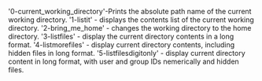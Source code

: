 '0-current_working_directory'-Prints the absolute path name of the current working directory.
'1-listit' - displays the contents list of the current working directory.
'2-bring_me_home' - changes the working directory to the home directory.
'3-listfiles' - display the current directory contents in a long format.
'4-listmorefiles' - display current directory contents, including hidden files in long format.
'5-listfilesdigitonly' - display current directory content in long format, with user and group IDs nemerically and hidden files.
